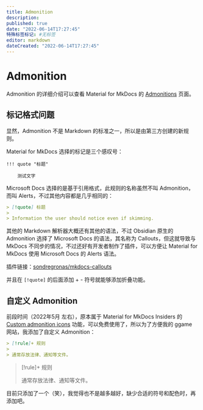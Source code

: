 ```yaml
---
title: Admonition
description:
published: true
date: "2022-06-14T17:27:45"
特殊标签标记: #无标签
editor: markdown
dateCreated: "2022-06-14T17:27:45"
---
```


# Admonition

Admonition 的详细介绍可以查看 Material for MkDocs 的 [Admonitions](https://squidfunk.github.io/mkdocs-material/reference/admonitions/) 页面。

## 标记格式问题

显然，Admonition 不是 Markdown 的标准之一，所以是由第三方创建的新规则。

Material for MkDocs 选择的标记是三个感叹号：

``` text
!!! quote "标题"

    测试文字
```

Microsoft Docs 选择的是基于引用格式，此规则的名称虽然不叫 Admonition，而叫 Alerts，不过其他内容都是几乎相同的：

``` markdown
> [!quote] 标题
>
> Information the user should notice even if skimming.
```

其他的 Markdown 解析器大概还有其他的语法，不过 Obsidian 原生的 Admonition 选择了 Microsoft Docs 的语法，其名称为 Callouts，但这就导致与 MkDocs 不同步的情况，不过还好有开发者制作了插件，可以方便让 Material for MkDocs 使用 Microsoft Docs 的 Alerts 语法。

插件链接：[sondregronas/mkdocs-callouts](https://github.com/sondregronas/mkdocs-callouts)

并且在 `[!quote]` 的后面添加 + - 符号就能够添加折叠功能。

## 自定义 Admonition

前段时间（2022年5月 左右），原本属于 Material for MkDocs Insiders 的 [Custom admonition icons](https://squidfunk.github.io/mkdocs-material/reference/admonitions/#admonition-icons) 功能，可以免费使用了，所以为了方便我的 ggame 网站，我添加了自定义 Admonition：

``` markdown
> [!rule]+ 规则
>
> 通常存放法律、通知等文件。
```

> [!rule]+ 规则
>
> 通常存放法律、通知等文件。

目前只添加了一个（笑），我觉得也不是越多越好，缺少合适的符号和配色时，再添加吧。
